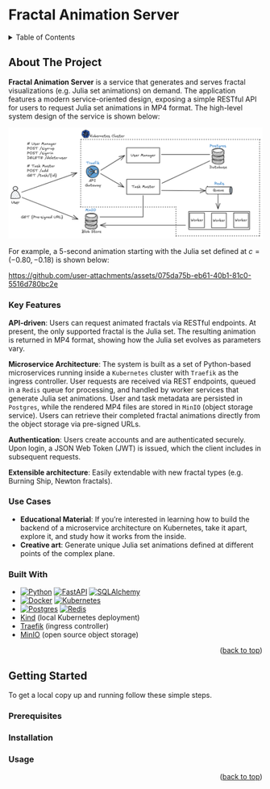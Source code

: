 # Fractal Animation Server

<!-- TABLE OF CONTENTS -->
<details>
  <summary>Table of Contents</summary>
  <ol>
    <li>
      <a href="#about-the-project">About The Project</a>
      <ul>
        <li><a href="#key-features">Key Features</a></li>
        <li><a href="#use-cases">Use Cases</a></li>
        <li><a href="#built-with">Built With</a></li>
      </ul>
    </li>
    <li>
      <a href="#getting-started">Getting Started</a>
      <ul>
        <li><a href="#prerequisites">Prerequisites</a></li>
        <li><a href="#installation">Installation</a></li>
        <li><a href="#usage">Usage</a></li>
      </ul>
    </li>
  </ol>
</details>

## About The Project

__Fractal Animation Server__ is a service that generates and serves fractal visualizations (e.g. Julia set animations)
on demand. The application features a modern service-oriented design, exposing a simple RESTful API for users to request
Julia set animations in MP4 format. The high-level system design of the service is shown below:

![](design.png)

For example, a 5-second animation starting with the Julia set defined at $c = (-0.80, -0.18)$ is shown below:

https://github.com/user-attachments/assets/075da75b-eb61-40b1-81c0-5516d780bc2e

### Key Features

__API-driven__: Users can request animated fractals via RESTful endpoints. At present, the only supported fractal is the
Julia set. The resulting animation is returned in MP4 format, showing how the Julia set evolves as parameters vary.

__Microservice Architecture__: The system is built as a set of Python-based microservices running inside a `Kubernetes`
cluster with `Traefik` as the ingress controller. User requests are received via REST endpoints, queued in a `Redis`
queue for processing, and handled by worker services that generate Julia set animations. User and task metadata are
persisted in `Postgres`, while the rendered MP4 files are stored in `MinIO` (object storage service). Users can retrieve
their completed fractal animations directly from the object storage via pre-signed URLs.

__Authentication__: Users create accounts and are authenticated securely. Upon login, a JSON Web Token (JWT) is issued,
which the client includes in subsequent requests.

__Extensible architecture__: Easily extendable with new fractal types (e.g. Burning Ship, Newton fractals).

### Use Cases

- __Educational Material__: If you’re interested in learning how to build the backend of a microservice architecture on
  Kubernetes, take it apart, explore it, and study how it works from the inside.
- __Creative art__: Generate unique Julia set animations defined at different points of the complex plane.

### Built With

* [![Python][Python]][Python-url] [![FastAPI][FastAPI]][FastAPI-url] [![SQLAlchemy][SQLAlchemy]][SQLAlchemy-url]
* [![Docker][Docker]][Docker-url] [![Kubernetes][Kubernetes]][Kubernetes-url]
* [![Postgres][Postgres]][Postgres-url] [![Redis][Redis]][Redis-url]
* [Kind][Kind-url] (local Kubernetes deployment)
* [Traefik][Traefik-url] (ingress controller)
* [MinIO][MinIO-url] (open source object storage)

<p align="right">(<a href="#readme-top">back to top</a>)</p>

## Getting Started

To get a local copy up and running follow these simple steps.

### Prerequisites

### Installation

### Usage

<p align="right">(<a href="#readme-top">back to top</a>)</p>

<!-- MARKDOWN LINKS & IMAGES -->

[Kubernetes]: https://img.shields.io/badge/kubernetes-326CE5?&style=plastic&logo=kubernetes&logoColor=white

[Kubernetes-url]: https://kubernetes.io/

[Python]: https://img.shields.io/badge/python-3670A0?style=for-the-badge&logo=python&logoColor=ffdd54

[Python-url]: https://www.python.org/

[Redis]: https://img.shields.io/badge/Redis-DC382D?style=for-the-badge&logo=redis&logoColor=white

[Redis-url]: https://redis.io/

[Postgres]: https://img.shields.io/badge/PostgreSQL-316192?logo=postgresql&logoColor=white

[Postgres-url]: https://www.postgresql.org/

[Docker]: https://img.shields.io/badge/docker-257bd6?style=for-the-badge&logo=docker&logoColor=white

[Docker-url]: https://www.docker.com/

[FastAPI]: https://img.shields.io/badge/FastAPI-005571?style=for-the-badge&logo=fastapi

[FastAPI-url]: https://fastapi.tiangolo.com/

[SQLAlchemy]: https://img.shields.io/badge/SQLAlchemy-306998?logo=python&logoColor=white

[SQLAlchemy-url]: https://www.sqlalchemy.org/

[Traefik-url]: https://traefik.io/traefik

[MinIO-url]: https://www.min.io/

[Kind-url]: https://kind.sigs.k8s.io/

<!--
## Notes

- RBAC grants access to pods
- An Ingress is a Kubernetes resource that define rules for routing external HTTP(s) traffic to services inside the
  cluster.
- An Ingres Controler is the actual gatekeeper — the thing that listens on port 80/443 and knows what to do based on the
  Ingress rules. Example: traefik. It reads Kubernetes Ingress resources. Then it dynamically configures itself to
  route traffic to the appropriate services.
- The traefik's NodePort exposes Traefik on a fixed port outside of the cluster.
- `172.17.0.1`, that’s the default gateway IP of the Docker bridge network on Linux/macOS

-->
